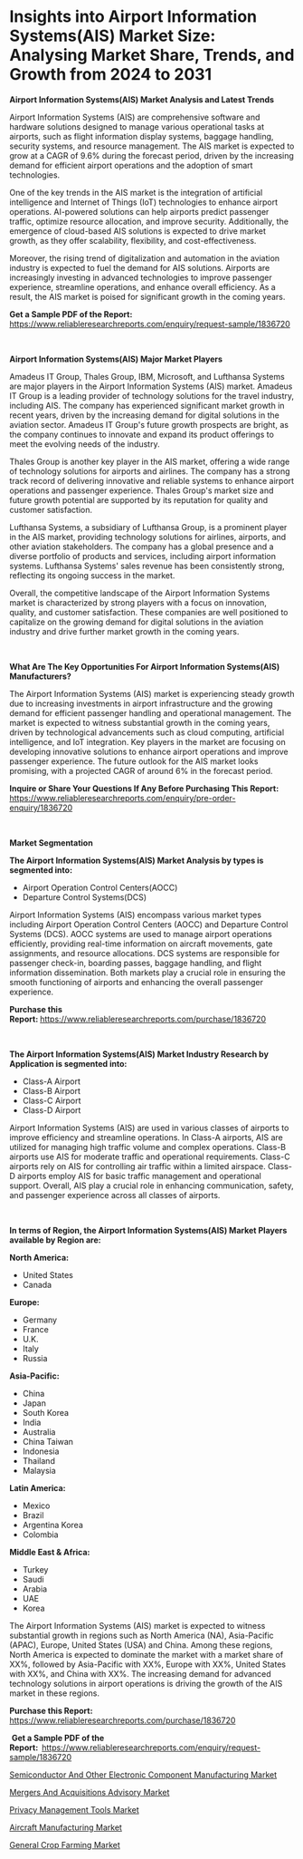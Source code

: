 <p><h1>Insights into Airport Information Systems(AIS) Market Size: Analysing Market Share, Trends, and Growth from 2024 to 2031</h1></p><p><strong>Airport Information Systems(AIS) Market Analysis and Latest Trends</strong></p>
<p><p>Airport Information Systems (AIS) are comprehensive software and hardware solutions designed to manage various operational tasks at airports, such as flight information display systems, baggage handling, security systems, and resource management. The AIS market is expected to grow at a CAGR of 9.6% during the forecast period, driven by the increasing demand for efficient airport operations and the adoption of smart technologies.</p><p>One of the key trends in the AIS market is the integration of artificial intelligence and Internet of Things (IoT) technologies to enhance airport operations. AI-powered solutions can help airports predict passenger traffic, optimize resource allocation, and improve security. Additionally, the emergence of cloud-based AIS solutions is expected to drive market growth, as they offer scalability, flexibility, and cost-effectiveness.</p><p>Moreover, the rising trend of digitalization and automation in the aviation industry is expected to fuel the demand for AIS solutions. Airports are increasingly investing in advanced technologies to improve passenger experience, streamline operations, and enhance overall efficiency. As a result, the AIS market is poised for significant growth in the coming years.</p></p>
<p><strong>Get a Sample PDF of the Report:&nbsp;</strong> <a href="https://www.reliableresearchreports.com/enquiry/request-sample/1836720">https://www.reliableresearchreports.com/enquiry/request-sample/1836720</a></p>
<p>&nbsp;</p>
<p><strong>Airport Information Systems(AIS) Major Market Players</strong></p>
<p><p>Amadeus IT Group, Thales Group, IBM, Microsoft, and Lufthansa Systems are major players in the Airport Information Systems (AIS) market. Amadeus IT Group is a leading provider of technology solutions for the travel industry, including AIS. The company has experienced significant market growth in recent years, driven by the increasing demand for digital solutions in the aviation sector. Amadeus IT Group's future growth prospects are bright, as the company continues to innovate and expand its product offerings to meet the evolving needs of the industry.</p><p>Thales Group is another key player in the AIS market, offering a wide range of technology solutions for airports and airlines. The company has a strong track record of delivering innovative and reliable systems to enhance airport operations and passenger experience. Thales Group's market size and future growth potential are supported by its reputation for quality and customer satisfaction.</p><p>Lufthansa Systems, a subsidiary of Lufthansa Group, is a prominent player in the AIS market, providing technology solutions for airlines, airports, and other aviation stakeholders. The company has a global presence and a diverse portfolio of products and services, including airport information systems. Lufthansa Systems' sales revenue has been consistently strong, reflecting its ongoing success in the market.</p><p>Overall, the competitive landscape of the Airport Information Systems market is characterized by strong players with a focus on innovation, quality, and customer satisfaction. These companies are well positioned to capitalize on the growing demand for digital solutions in the aviation industry and drive further market growth in the coming years.</p></p>
<p>&nbsp;</p>
<p><strong>What Are The Key Opportunities For Airport Information Systems(AIS) Manufacturers?</strong></p>
<p><p>The Airport Information Systems (AIS) market is experiencing steady growth due to increasing investments in airport infrastructure and the growing demand for efficient passenger handling and operational management. The market is expected to witness substantial growth in the coming years, driven by technological advancements such as cloud computing, artificial intelligence, and IoT integration. Key players in the market are focusing on developing innovative solutions to enhance airport operations and improve passenger experience. The future outlook for the AIS market looks promising, with a projected CAGR of around 6% in the forecast period.</p></p>
<p><strong>Inquire or Share Your Questions If Any Before Purchasing This Report:</strong> <a href="https://www.reliableresearchreports.com/enquiry/pre-order-enquiry/1836720">https://www.reliableresearchreports.com/enquiry/pre-order-enquiry/1836720</a></p>
<p>&nbsp;</p>
<p><strong>Market Segmentation</strong></p>
<p><strong>The Airport Information Systems(AIS) Market Analysis by types is segmented into:</strong></p>
<p><ul><li>Airport Operation Control Centers(AOCC)</li><li>Departure Control Systems(DCS)</li></ul></p>
<p><p>Airport Information Systems (AIS) encompass various market types including Airport Operation Control Centers (AOCC) and Departure Control Systems (DCS). AOCC systems are used to manage airport operations efficiently, providing real-time information on aircraft movements, gate assignments, and resource allocations. DCS systems are responsible for passenger check-in, boarding passes, baggage handling, and flight information dissemination. Both markets play a crucial role in ensuring the smooth functioning of airports and enhancing the overall passenger experience.</p></p>
<p><strong>Purchase this Report:&nbsp;</strong><a href="https://www.reliableresearchreports.com/purchase/1836720">https://www.reliableresearchreports.com/purchase/1836720</a></p>
<p>&nbsp;</p>
<p><strong>The Airport Information Systems(AIS) Market Industry Research by Application is segmented into:</strong></p>
<p><ul><li>Class-A Airport</li><li>Class-B Airport</li><li>Class-C Airport</li><li>Class-D Airport</li></ul></p>
<p><p>Airport Information Systems (AIS) are used in various classes of airports to improve efficiency and streamline operations. In Class-A airports, AIS are utilized for managing high traffic volume and complex operations. Class-B airports use AIS for moderate traffic and operational requirements. Class-C airports rely on AIS for controlling air traffic within a limited airspace. Class-D airports employ AIS for basic traffic management and operational support. Overall, AIS play a crucial role in enhancing communication, safety, and passenger experience across all classes of airports.</p></p>
<p>&nbsp;</p>
<p><strong>In terms of Region, the Airport Information Systems(AIS) Market Players available by Region are:</strong></p>
<p>
    <p> <strong> North America: </strong>
        <ul>
            <li>United States</li>
            <li>Canada</li>
        </ul>
        </p> 
    <p> <strong> Europe: </strong>
        <ul>
            <li>Germany</li>
            <li>France</li>
            <li>U.K.</li>
            <li>Italy</li>
            <li>Russia</li>
        </ul>
        </p> 
    <p> <strong> Asia-Pacific: </strong>
        <ul>
            <li>China</li>
            <li>Japan</li>
            <li>South Korea</li>
            <li>India</li>
            <li>Australia</li>
            <li>China Taiwan</li>
            <li>Indonesia</li>
            <li>Thailand</li>
            <li>Malaysia</li>
        </ul>
        </p> 
    <p> <strong> Latin America: </strong>
        <ul>
            <li>Mexico</li>
            <li>Brazil</li>
            <li>Argentina Korea</li>
            <li>Colombia</li>
        </ul>
        </p> 
    <p> <strong> Middle East & Africa: </strong>
        <ul>
            <li>Turkey</li>
            <li>Saudi</li>
            <li>Arabia</li>
            <li>UAE</li>
            <li>Korea</li>
        </ul>
    </p>
    </p>
<p><p>The Airport Information Systems (AIS) market is expected to witness substantial growth in regions such as North America (NA), Asia-Pacific (APAC), Europe, United States (USA) and China. Among these regions, North America is expected to dominate the market with a market share of XX%, followed by Asia-Pacific with XX%, Europe with XX%, United States with XX%, and China with XX%. The increasing demand for advanced technology solutions in airport operations is driving the growth of the AIS market in these regions.</p></p>
<p><strong>Purchase this Report: </strong><a href="https://www.reliableresearchreports.com/purchase/1836720">https://www.reliableresearchreports.com/purchase/1836720</a></p>
<p>&nbsp;<strong>Get a Sample PDF of the Report:&nbsp;&nbsp;</strong><a href="https://www.reliableresearchreports.com/enquiry/request-sample/1836720">https://www.reliableresearchreports.com/enquiry/request-sample/1836720</a></p>
<p><strong></strong></p>
<p><p><a href="https://medium.com/@jasonmartin866/decoding-semiconductor-and-other-electronic-component-manufacturing-market-metrics-market-share-581c6faea8ce">Semiconductor And Other Electronic Component Manufacturing Market</a></p><p><a href="https://medium.com/@jasonmartin866/analyzing-mergers-and-acquisitions-advisory-market-global-industry-perspective-and-forecast-2024-a9d484f17c66">Mergers And Acquisitions Advisory Market</a></p><p><a href="https://medium.com/@pauladams6h/privacy-management-tools-market-comprehensive-assessment-by-type-application-and-geography-400e109ead7f">Privacy Management Tools Market</a></p><p><a href="https://medium.com/@jeremybates83/aircraft-manufacturing-market-outlook-industry-overview-and-forecast-2024-to-2031-37616bed3bd3">Aircraft Manufacturing Market</a></p><p><a href="https://medium.com/@jeremybates83/general-crop-farming-market-the-key-to-successful-business-strategy-forecast-till-2031-ada8b89d6de7">General Crop Farming Market</a></p></p>